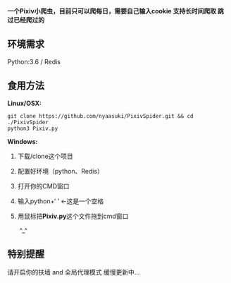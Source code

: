 **一个Pixiv小爬虫，目前只可以爬每日，需要自己输入cookie 支持长时间爬取 跳过已经爬过的**

## 环境需求

Python:3.6 / Redis

## 食用方法

**Linux/OSX:**

```shell
git clone https://github.com/nyaasuki/PixivSpider.git && cd ./PixivSpider
python3 Pixiv.py
```

**Windows:**

1. 下载/clone这个项目

2. 配置好环境（python、Redis）

3. 打开你的CMD窗口

4. 输入python+‘ ’    ←这是一个空格

5. 用鼠标把**Pixiv.py**这个文件拖到cmd窗口

   ​	^_^

## 特别提醒

请开启你的扶墙 and 全局代理模式
缓慢更新中...